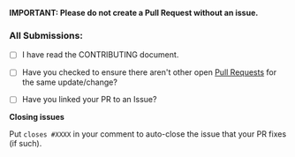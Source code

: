 **IMPORTANT: Please do not create a Pull Request without an issue.**

### All Submissions:

* [ ] I have read the CONTRIBUTING document.
* [ ] Have you checked to ensure there aren't other open [Pull Requests](../../../pulls) for the same update/change?

* [ ] Have you linked your PR to an Issue?

**Closing issues**

Put `closes #XXXX` in your comment to auto-close the issue that your PR fixes (if such).
